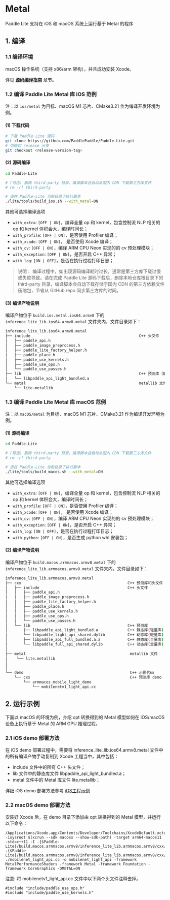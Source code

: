 # Metal

Paddle Lite 支持在 iOS 和 macOS 系统上运行基于 Metal 的程序

## 1. 编译

### 1.1 编译环境

macOS 操作系统（支持 x86/arm 架构），并且成功安装 Xcode。

详见 [**源码编译指南**](https://paddlelite.paddlepaddle.org.cn/source_compile/macos_compile_ios.html) 章节。

### 1.2 编译 Paddle Lite Metal 库 iOS 范例

注：以 `ios/metal` 为目标、macOS M1 芯片、CMake3.21 作为编译开发环境为例。

#### (1) 下载代码
```bash
# 下载 Paddle Lite 源码
git clone https://github.com/PaddlePaddle/Paddle-Lite.git
# 切换到 release 分支
git checkout <release-version-tag>
```
#### (2) 源码编译
```bash
cd Paddle-Lite

# (可选) 删除 third-party 目录，编译脚本会自动从国内 CDN 下载第三方库文件
# rm -rf third-party

# 请在 Paddle-Lite 当前目录下执行脚本
./lite/tools/build_ios.sh --with_metal=ON
```
其他可选择编译选项
- `with_extra`: `[OFF | ON]`，编译全量 op 和 kernel，包含控制流 NLP 相关的 op 和 kernel 体积会大，编译时间长；
- `with_profile`: `[OFF | ON]`，是否使用 Profiler 编译；
- `with_xcode`: `[OFF | ON]`， 是否使用 Xcode 编译；
- `with_cv`: `[OFF | ON]`，编译 ARM CPU Neon 实现的的 cv 预处理模块；
- `with_exception`: `[OFF | ON]`，是否开启 C++ 异常；
- `with_log`: `[ON | OFF]`，是否在执行过程打印日志；


> 说明： 编译过程中，如出现源码编译耗时过长，通常是第三方库下载过慢或失败导致。请在完成 Paddle Lite 源码下载后，删除本地仓库根目录下的 third-party 目录，编译脚本会自动下载存储于国内 CDN 的第三方依赖文件压缩包，节省从 GitHub repo 同步第三方库的时间。

#### (3) 编译产物说明

编译产物位于 `build.ios.metal.ios64.armv8` 下的 `inference_lite_lib.ios64.armv8.metal` 文件夹内，文件目录如下：

```bash
inference_lite_lib.ios64.armv8.metal
├── include                                                C++ 头文件
│   ├── paddle_api.h
│   ├── paddle_image_preprocess.h
│   ├── paddle_lite_factory_helper.h
│   ├── paddle_place.h
│   ├── paddle_use_kernels.h
│   ├── paddle_use_ops.h
│   └── paddle_use_passes.h
├── lib                                                    C++ 预测库（静态库）
│   └── libpaddle_api_light_bundled.a
└── metal                                                  metallib 文件    
    └── lite.metallib
```
### 1.3 编译 Paddle Lite Metal 库 macOS 范例

注：以 `macOS/metal` 为目标、macOS M1 芯片、CMake3.21 作为编译开发环境为例。

#### (1) 源码编译
```bash
cd Paddle-Lite

# (可选) 删除 third-party 目录，编译脚本会自动从国内 CDN 下载第三方库文件
# rm -rf third-party

# 请在 Paddle-Lite 当前目录下执行脚本
./lite/tools/build_macos.sh --with_metal=ON
```
其他可选择编译选项
- `with_extra`: `[OFF | ON]`，编译全量 op 和 kernel，包含控制流 NLP 相关的 op 和 kernel 体积会大，编译时间长；
- `with_profile`: `[OFF | ON]`，是否使用 Profiler 编译；
- `with_xcode`: `[OFF | ON]`， 是否使用 Xcode 编译；
- `with_cv`: `[OFF | ON]`，编译 ARM CPU Neon 实现的的 cv 预处理模块；
- `with_exception`: `[OFF | ON]`，是否开启 C++ 异常；
- `with_log`: `[ON | OFF]`，是否在执行过程打印日志；
- `with_python`: `[OFF | ON]`，是否生成 python whl 安装包；

#### (2) 编译产物说明

编译产物位于 `build.macos.armmacos.armv8.metal` 下的 `inference_lite_lib.armmacos.armv8.metal` 文件夹内，文件目录如下：

```bash
inference_lite_lib.armmacos.armv8.metal
├── cxx                                               C++ 预测库和头文件
│   ├── include                                       C++ 头文件
│   │   ├── paddle_api.h
│   │   ├── paddle_image_preprocess.h
│   │   ├── paddle_lite_factory_helper.h
│   │   ├── paddle_place.h
│   │   ├── paddle_use_kernels.h
│   │   ├── paddle_use_ops.h
│   │   └── paddle_use_passes.h
│   └── lib                                           C++ 预测库
│       ├── libpaddle_api_light_bundled.a             C++ 静态库(轻量库)
│       └── libpaddle_light_api_shared.dylib          C++ 动态库(轻量库)
│       ├── libpaddle_api_full_bundled.a.a            C++ 静态库(全量库)
│       └── libpaddle_full_api_shared.dylib           C++ 动态库(全量库)
│
├── metal                                              metallib 文件    
│    └── lite.metallib
│
│
└── demo                                               C++ 示例代码
    └── cxx                                            C++ 预测库 demo
        └── armmacos_mobile_light_demo                 
            └── mobilenetv1_light_api.cc
```

## 2. 运行示例

下面以 macOS 的环境为例，介绍 opt 转换得到的 Metal 模型如何在 iOS/macOS 设备上执行基于 Metal 的 ARM GPU 推理过程。

### 2.1 iOS demo 部署方法
在 iOS demo 部署过程中，需要将 inference_lite_lib.ios64.armv8.metal 文件中的所有编译产物手动复制到 Xcode 工程当中，其中包括： 
- include 文件中的所有 C++ 头文件；
- lib 文件中的静态库文件 libpaddle_api_light_bundled.a；
- metal 文件中的 Metal 库文件 lite.metallib；

详细 iOS demo 部署方法参考
[ iOS工程示例 ](https://paddlelite.paddlepaddle.org.cn/v2.10/demo_guides/ios_app_demo.html#ios-demo)

### 2.2 macOS demo 部署方法
安装好 Xcode 后，在 demo 目录下添加由 opt 转换得到的 Metal 模型，并运行以下命令：
```
/Applications/Xcode.app/Contents/Developer/Toolchains/XcodeDefault.xctoolchain/usr/bin/clang++ -isysroot $(xcrun --sdk macosx --show-sdk-path) -target arm64-macos11 -std=c++11 -I .{$Paddle-Lite}/build.macos.armmacos.armv8/inference_lite_lib.armmacos.armv8/cxx/include .{$Paddle-Lite}/build.macos.armmacos.armv8/inference_lite_lib.armmacos.armv8/cxx/lib/libpaddle_api_light_bundled.a ./mobilenet_light_api.cc -o mobilenet_light_api -framework MetalPerformanceShaders -framework Metal -framework Foundation -framework CoreGraphics -DMETAL=ON
```


注意:  将 mobilenetv1_light_api.cc 文件中以下两个头文件注释去掉。
```
#include "include/paddle_use_ops.h"
#include "include/paddle_use_kernels.h"
 ```
